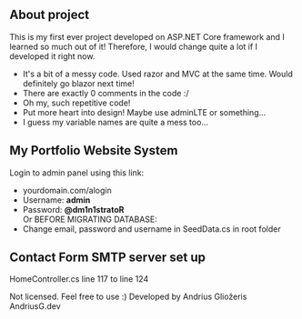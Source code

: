 ## About project
This is my first ever project developed on ASP.NET Core framework and I learned so much out of it!
Therefore, I would change quite a lot if I developed it right now.
* It's a bit of a messy code. Used razor and MVC at the same time. Would definitely go blazor next time!
* There are exactly 0 comments in the code :/
* Oh my, such repetitive code!
* Put more heart into design! Maybe use adminLTE or something...
* I guess my variable names are quite a mess too...

## My Portfolio Website System

Login to admin panel using this link:  
- yourdomain.com/alogin  
- Username: **admin**  
- Password: **@dm1n1stratoR** \
Or BEFORE MIGRATING DATABASE:
- Change email, password and username in SeedData.cs in root folder

## Contact Form SMTP server set up
HomeController.cs line 117 to line 124

Not licensed. Feel free to use :)
Developed by Andrius Gliožeris
AndriusG.dev
